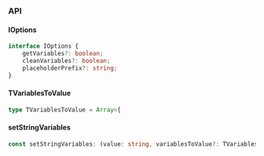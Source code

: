 

### API

#### IOptions

```ts
interface IOptions {
    getVariables?: boolean;
    cleanVariables?: boolean;
    placeholderPrefix?: string;
}
```

#### TVariablesToValue

```ts
type TVariablesToValue = Array<{
```

#### setStringVariables

```ts
const setStringVariables: (value: string, variablesToValue?: TVariablesToValue, options_?: IOptions) => string;
```

